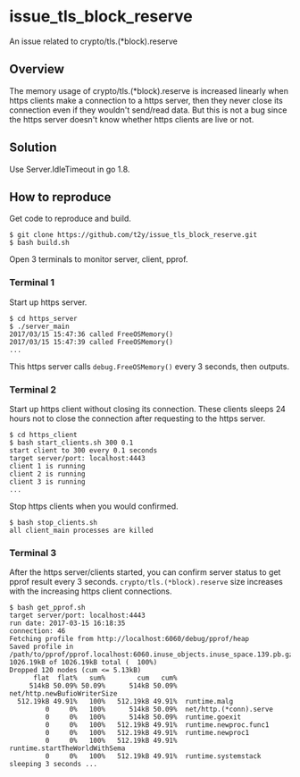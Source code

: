 # issue_tls_block_reserve

An issue related to crypto/tls.(\*block).reserve

## Overview

The memory usage of crypto/tls.(\*block).reserve is increased linearly when https clients make a connection to a https server, then they never close its connection even if they wouldn't send/read data. But this is not a bug since the https server doesn't know whether https clients are live or not.

## Solution

Use Server.IdleTimeout in go 1.8.

## How to reproduce

Get code to reproduce and build.

    $ git clone https://github.com/t2y/issue_tls_block_reserve.git
    $ bash build.sh

Open 3 terminals to monitor server, client, pprof.

### Terminal 1

Start up https server.

    $ cd https_server
    $ ./server_main 
    2017/03/15 15:47:36 called FreeOSMemory()
    2017/03/15 15:47:39 called FreeOSMemory()
    ...

This https server calls `debug.FreeOSMemory()` every 3 seconds, then outputs.

### Terminal 2

Start up https client without closing its connection. These clients sleeps 24 hours not to close the connection after requesting to the https server.

    $ cd https_client
    $ bash start_clients.sh 300 0.1
    start client to 300 every 0.1 seconds
    target server/port: localhost:4443
    client 1 is running
    client 2 is running
    client 3 is running
    ...

Stop https clients when you would confirmed.

    $ bash stop_clients.sh 
    all client_main processes are killed

### Terminal 3

After the https server/clients started, you can confirm server status to get pprof result every 3 seconds. `crypto/tls.(*block).reserve` size increases with the increasing https client connections.

    $ bash get_pprof.sh 
    target server/port: localhost:4443
    run date: 2017-03-15 16:18:35
    connection: 46
    Fetching profile from http://localhost:6060/debug/pprof/heap
    Saved profile in /path/to/pprof/pprof.localhost:6060.inuse_objects.inuse_space.139.pb.gz
    1026.19kB of 1026.19kB total (  100%)
    Dropped 120 nodes (cum <= 5.13kB)
          flat  flat%   sum%        cum   cum%
         514kB 50.09% 50.09%      514kB 50.09%  net/http.newBufioWriterSize
      512.19kB 49.91%   100%   512.19kB 49.91%  runtime.malg
             0     0%   100%      514kB 50.09%  net/http.(*conn).serve
             0     0%   100%      514kB 50.09%  runtime.goexit
             0     0%   100%   512.19kB 49.91%  runtime.newproc.func1
             0     0%   100%   512.19kB 49.91%  runtime.newproc1
             0     0%   100%   512.19kB 49.91%  runtime.startTheWorldWithSema
             0     0%   100%   512.19kB 49.91%  runtime.systemstack
    sleeping 3 seconds ...

